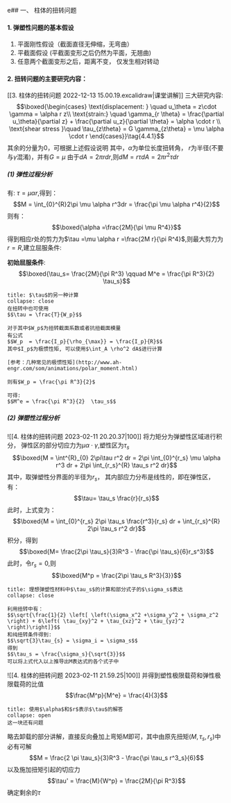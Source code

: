 e## 一、 柱体的扭转问题
#### 1. 弹塑性问题的基本假设

1. 平面刚性假设（截面直径无伸缩，无弯曲）
2. 平截面假设 (平截面变形之后仍然为平面，无翘曲)
3. 任意两个截面变形之后，距离不变， 仅发生相对转动

#### 2. 扭转问题的主要研究内容：
[[3. 柱体的扭转问题 2022-12-13 15.00.19.excalidraw|课堂讲解]]
三大研究内容: 
$$\boxed{\begin{cases}
\text{displacement: } \quad  u_\theta = z\cdot \gamma = \alpha r z\\
\text{strain:} \quad  \gamma_{r \theta} = \frac{\partial u_\theta}{\partial z} + \frac{\partial u_z}{\partial \theta} = \alpha \cdot  r \\
\text{shear stress }\quad \tau_{z\theta} = G \gamma_{z\theta} = \mu \alpha \cdot r
\end{cases}}\tag{4.4.1}$$
其余的分量为0，可根据上述假设说明
其中，$\alpha$为单位长度扭转角， $r$为半径(不要与$\gamma$混淆)，并有$G = \mu$
由于$dA = 2\pi r dr$,则$dM = r \tau dA = 2\pi r^2 \tau dr$ 

##### (1) 弹性过程分析
有: $\tau=\mu \alpha r$,得到： 
$$M = \int_{0}^{R}2\pi \mu \alpha r^3dr = \frac{\pi \mu \alpha r^4}{2}$$
则有：
$$\boxed{\alpha =\frac{2M}{\pi \mu R^4}}$$
得到相应$r$处的剪力为$\tau =\mu \alpha r  =\frac{2M r}{\pi R^4}$,则最大剪力为$r=R$,建立屈服条件:

**初始屈服条件**: 
$$\boxed{\tau_s= \frac{2M}{\pi R^3} \qquad  M^e = \frac{\pi R^3}{2} \tau_s}$$
`````ad-note
title: $\tau$的另一种计算
collapse: close
在扭转中也可使用
$$\tau = \frac{T}{W_p}$$

对于其中$W_p$为扭转截面系数或者抗扭截面模量
有公式
$$W_p  = \frac{I_p}{\rho_{\max}} = \frac{I_p}{R}$$
其中$I_p$为极惯性矩, 可以使用$\int_A \rho^2 dA$进行计算

[参考：几种常见的极惯性矩](http://www.ah-engr.com/som/animations/polar_moment.html)

则有$W_p = \frac{\pi R^3}{2}$

可得: 
$$M^e = \frac{\pi R^3}{2}  \tau_s$$
`````

##### (2) 弹塑性过程分析
![[4. 柱体的扭转问题 2023-02-11 20.20.37|100]]
将力矩分为弹塑性区域进行积分， 弹性区的部分切应力为$\mu \alpha \cdot  \gamma$,塑性区为$\tau_s$
$$\boxed{M = \int^{R}_{0} 2\pi\tau r^2 dr = 2\pi \int_{0}^{r_s} \mu \alpha r^3 dr + 2\pi \int_{r_s}^{R} \tau_s r^2 dr}$$
其中，取弹塑性分界面的半径为$r_s$， 其内部应力分布是线性的，即在弹性区，有：
$$\tau= \tau_s \frac{r}{r_s}$$
此时，上式变为：
$$\boxed{M = \int_{0}^{r_s} 2\pi \tau_s \frac{r^3}{r_s} dr + \int_{r_s}^{R} 2\pi \tau_s r^2 dr}$$
积分，得到
$$\boxed{M= \frac{2\pi \tau_s}{3}R^3 - \frac{\pi \tau_s}{6}r_s^3}$$
此时，令$r_s = 0,$则
$$\boxed{M^p = \frac{2\pi \tau_s R^3}{3}}$$

`````ad-caution
title: 理想弹塑性材料中$\tau_s$的计算和部分式子的$\sigma_s$表达
collapse: close

利用扭转中有：
$$\sqrt{\frac{1}{2} \left[ \left(\sigma_x^2 +\sigma_y^2 + \sigma_z^2 \right) + 6\left( \tau_{xy}^2 + \tau_{xz}^2 + \tau_{yz}^2 \right)\right]}$$
和纯扭转条件得到: 
$$\sqrt{3}\tau_{s} = \sigma_i = \sigma_s$$
得到
$$\tau_s = \frac{\sigma_s}{\sqrt{3}}$$
可以将上式代入以上推导出M表达式的各个式子中
`````

![[4. 柱体的扭转问题 2023-02-11 21.59.25|100]]
并得到塑性极限载荷和弹性极限载荷的比值
$$\frac{M^p}{M^e} = \frac{4}{3}$$
`````ad-note
title: 使用$\alpha$和$r$表示$\tau$的解答
collapse: open
这一块还有问题
`````


略去卸载的部分讲解，直接反向叠加上弯矩$M$即可，其中由原先扭矩$(M,\tau_s, r_s)$中必有可解
$$M  = \frac{2 \pi \tau_s}{3}R^3 - \frac{\pi \tau_s r^3_s}{6}$$
以及施加扭矩引起的切应力
$$\tau' = \frac{M}{W^p} = \frac{2M}{\pi R^3}$$
确定剩余的$\tau$

